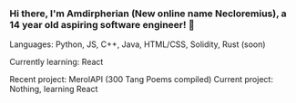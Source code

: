### Hi there, I'm Amdirpherian (New online name Necloremius), a 14 year old aspiring software engineer! 👋

Languages: Python, JS, C++, Java, HTML/CSS, Solidity, Rust (soon)

Currently learning: React






Recent project: MerolAPI (300 Tang Poems compiled)
Current project: Nothing, learning React

<!--
**Amdirpherian/Amdirpherian** is a ✨ _special_ ✨ repository because its `README.md` (this file) appears on your GitHub profile.

